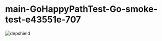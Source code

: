 # main-GoHappyPathTest-Go-smoke-test-e43551e-707

![depshield](https://depshield.sonatype.org/badges/depshield-prod/main-GoHappyPathTest-Go-smoke-test-e43551e-707/depshield.svg)